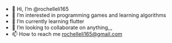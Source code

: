 - 👋 Hi, I’m @rochelleli165
- 👀 I’m interested in programming games and learning algorithms
- 🌱 I’m currently learning flutter 
- 💞️ I’m looking to collaborate on anything,,,
- 📫 How to reach me rochelleli165@gmail.com

